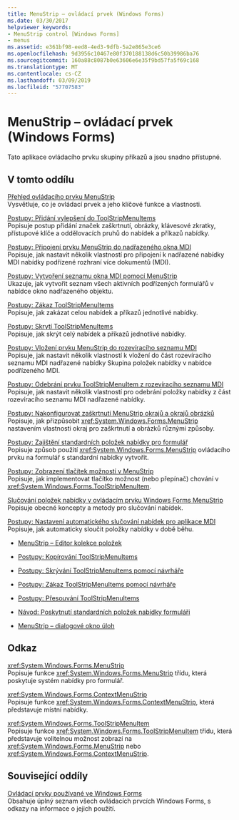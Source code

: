```yaml
---
title: MenuStrip – ovládací prvek (Windows Forms)
ms.date: 03/30/2017
helpviewer_keywords:
- MenuStrip control [Windows Forms]
- menus
ms.assetid: e361bf98-eed8-4ed3-9dfb-5a2e865e3ce6
ms.openlocfilehash: 9d3956c10467e80f370188138d6c50b39986ba76
ms.sourcegitcommit: 160a88c8087b0e63606e6e35f9bd57fa5f69c168
ms.translationtype: MT
ms.contentlocale: cs-CZ
ms.lasthandoff: 03/09/2019
ms.locfileid: "57707583"
---
```

# <a name="menustrip-control-windows-forms"></a>MenuStrip – ovládací prvek (Windows Forms)
Tato aplikace ovládacího prvku skupiny příkazů a jsou snadno přístupné.  
  
## <a name="in-this-section"></a>V tomto oddílu  
 [Přehled ovládacího prvku MenuStrip](menustrip-control-overview-windows-forms.md)  
 Vysvětluje, co je ovládací prvek a jeho klíčové funkce a vlastnosti.  
  
 [Postupy: Přidání vylepšení do ToolStripMenuItems](how-to-add-enhancements-to-toolstripmenuitems.md)  
 Popisuje postup přidání značek zaškrtnutí, obrázky, klávesové zkratky, přístupové klíče a oddělovacích pruhů do nabídek a příkazů nabídky.  
  
 [Postupy: Připojení prvku MenuStrip do nadřazeného okna MDI](how-to-append-a-menustrip-to-an-mdi-parent-window-windows-forms.md)  
 Popisuje, jak nastavit několik vlastností pro připojení k nadřazené nabídky MDI nabídky podřízené rozhraní více dokumentů (MDI).  
  
 [Postupy: Vytvoření seznamu okna MDI pomocí MenuStrip](how-to-create-an-mdi-window-list-with-menustrip-windows-forms.md)  
 Ukazuje, jak vytvořit seznam všech aktivních podřízených formulářů v nabídce okno nadřazeného objektu.  
  
 [Postupy: Zákaz ToolStripMenuItems](how-to-disable-toolstripmenuitems.md)  
 Popisuje, jak zakázat celou nabídek a příkazů jednotlivé nabídky.  
  
 [Postupy: Skrytí ToolStripMenuItems](how-to-hide-toolstripmenuitems.md)  
 Popisuje, jak skrýt celý nabídek a příkazů jednotlivé nabídky.  
  
 [Postupy: Vložení prvku MenuStrip do rozevíracího seznamu MDI](how-to-insert-a-menustrip-into-an-mdi-drop-down-menu-windows-forms.md)  
 Popisuje, jak nastavit několik vlastností k vložení do část rozevíracího seznamu MDI nadřazené nabídky Skupina položek nabídky v nabídce podřízeného MDI.  
  
 [Postupy: Odebrání prvku ToolStripMenuItem z rozevíracího seznamu MDI](how-to-remove-a-toolstripmenuitem-from-an-mdi-drop-down-menu-windows-forms.md)  
 Popisuje, jak nastavit několik vlastností pro odebrání položky nabídky z část rozevíracího seznamu MDI nadřazené nabídky.  
  
 [Postupy: Nakonfigurovat zaškrtnutí MenuStrip okrajů a okrajů obrázků](how-to-configure-menustrip-check-margins-and-image-margins.md)  
 Popisuje, jak přizpůsobit <xref:System.Windows.Forms.MenuStrip> nastavením vlastnosti okraj pro zaškrtnutí a obrázků různými způsoby.  
  
 [Postupy: Zajištění standardních položek nabídky pro formulář](how-to-provide-standard-menu-items-to-a-form.md)  
 Popisuje způsob použití <xref:System.Windows.Forms.MenuStrip> ovládacího prvku na formulář s standardní nabídky vytvořit.  
  
 [Postupy: Zobrazení tlačítek možností v MenuStrip](how-to-display-option-buttons-in-a-menustrip-windows-forms.md)  
 Popisuje, jak implementovat tlačítko možnost (nebo přepínač) chování v <xref:System.Windows.Forms.ToolStripMenuItem>.  
  
 [Slučování položek nabídky v ovládacím prvku Windows Forms MenuStrip](merging-menu-items-in-the-windows-forms-menustrip-control.md)  
 Popisuje obecné koncepty a metody pro slučování nabídek.  
  
 [Postupy: Nastavení automatického slučování nabídek pro aplikace MDI](how-to-set-up-automatic-menu-merging-for-mdi-applications.md)  
 Popisuje, jak automaticky sloučit položky nabídky v době běhu.  
  
-   [MenuStrip – Editor kolekce položek](https://docs.microsoft.com/previous-versions/visualstudio/visual-studio-2010/ms233625(v=vs.100))  
  
-   [Postupy: Kopírování ToolStripMenuItems](how-to-copy-toolstripmenuitems.md)  
  
-   [Postupy: Skrývání ToolStripMenuItems pomocí návrháře](how-to-hide-toolstripmenuitems-using-the-designer.md)  
  
-   [Postupy: Zákaz ToolStripMenuItems pomocí návrháře](how-to-disable-toolstripmenuitems-using-the-designer.md)  
  
-   [Postupy: Přesouvání ToolStripMenuItems](how-to-move-toolstripmenuitems.md)  
  
-   [Návod: Poskytnutí standardních položek nabídky formuláři](walkthrough-providing-standard-menu-items-to-a-form.md)  
  
-   [MenuStrip – dialogové okno úloh](https://docs.microsoft.com/previous-versions/visualstudio/visual-studio-2010/ms233645(v=vs.100))  
  
## <a name="reference"></a>Odkaz  
 <xref:System.Windows.Forms.MenuStrip>  
 Popisuje funkce <xref:System.Windows.Forms.MenuStrip> třídu, která poskytuje systém nabídky pro formulář.  
  
 <xref:System.Windows.Forms.ContextMenuStrip>  
 Popisuje funkce <xref:System.Windows.Forms.ContextMenuStrip>, která představuje místní nabídky.  
  
 <xref:System.Windows.Forms.ToolStripMenuItem>  
 Popisuje funkce <xref:System.Windows.Forms.ToolStripMenuItem> třídu, která představuje volitelnou možnost zobrazí na <xref:System.Windows.Forms.MenuStrip> nebo <xref:System.Windows.Forms.ContextMenuStrip>.  
  
## <a name="related-sections"></a>Související oddíly  
 [Ovládací prvky používané ve Windows Forms](controls-to-use-on-windows-forms.md)  
 Obsahuje úplný seznam všech ovládacích prvcích Windows Forms, s odkazy na informace o jejich použití.
